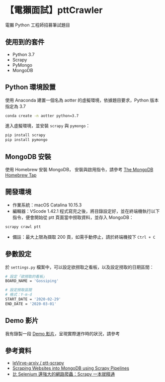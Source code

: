 # 【電獺面試】pttCrawler
電獺 Python 工程師招募筆試題目

## 使用到的套件
- Python 3.7
- Scrapy
- PyMongo
- MongoDB

## Python 環境設置
使用 Anaconda 建置一個名為 aotter 的虛擬環境，依據題目要求，Python 版本指定為 3.7
```bash
conda create -n aotter python=3.7
```

進入虛擬環境，並安裝 `scrapy` 與 `pymongo`：
```bash
pip install scrapy
pip install pymongo
```

## MongoDB 安裝
使用 Homebrew 安裝 MongoDB，
安裝與啟用指令，請參考 [The MongoDB Homebrew Tap](https://github.com/mongodb/homebrew-brew)

## 開發環境
- 作業系統：macOS Catalina 10.15.3
- 編輯器：VScode 1.42.1
程式寫完之後，將目錄設定好，並在終端機執行以下指令，便會開始從 ptt 頁面當中撈取資料，並存入 MongoDB：
```bash
scrapy crawl ptt
```
- 備註：最大上限為擷取 200 頁，如需手動停止，請於終端機按下 `Ctrl + C`

## 參數設定
於 `settings.py` 檔案中，可以設定欲撈取之看板，以及設定撈取的日期區間：
```bash
# 設定「欲撈取的看板」
BOARD_NAME = 'Gossiping'

# 設定撈取區間
# 格式：Y-m-d
START_DATE = '2020-02-29'
END_DATE = '2020-03-01'
```

## Demo 影片
我有錄製一段 [Demo 影片](https://youtu.be/u_8_h_oSHsk)，呈現實際運作時的狀況，請參考

## 參考資料
- [leVirve-arxiv / ptt-scrapy](https://github.com/leVirve-arxiv/ptt-scrapy)
- [Scraping Websites into MongoDB using Scrapy Pipelines](https://alysivji.github.io/mongodb-pipelines-in-scrapy.html)
- [比 Selenium 還強大的網路爬蟲：Scrapy 一本就精通](https://www.tenlong.com.tw/products/9789863796619)